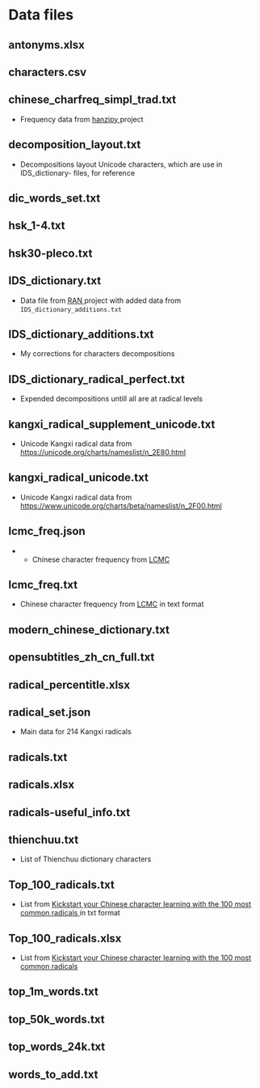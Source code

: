 # Data files



## antonyms.xlsx

## characters.csv

## chinese_charfreq_simpl_trad.txt
- Frequency data from [hanzipy ](https://github.com/Synkied/hanzipy) project

## decomposition_layout.txt
- Decompositions layout Unicode characters, which are use in IDS_dictionary- files, for reference

## dic_words_set.txt

## hsk_1-4.txt

## hsk30-pleco.txt

## IDS_dictionary.txt
- Data file from [RAN ](https://github.com/JianshuZhang/RAN) project with added data from `IDS_dictionary_additions.txt`

## IDS_dictionary_additions.txt
- My corrections for characters decompositions

## IDS_dictionary_radical_perfect.txt
- Expended decompositions untill all are at radical levels

## kangxi_radical_supplement_unicode.txt
- Unicode Kangxi radical data from https://unicode.org/charts/nameslist/n_2E80.html

## kangxi_radical_unicode.txt
- Unicode Kangxi radical data from https://www.unicode.org/charts/beta/nameslist/n_2F00.html

## lcmc_freq.json
- - Chinese character frequency from [LCMC](https://www.lancaster.ac.uk/fass/projects/corpus/LCMC/)

## lcmc_freq.txt
- Chinese character frequency from [LCMC](https://www.lancaster.ac.uk/fass/projects/corpus/LCMC/) in text format

## modern_chinese_dictionary.txt

## opensubtitles_zh_cn_full.txt

## radical_percentitle.xlsx

## radical_set.json
- Main data for 214 Kangxi radicals

## radicals.txt

## radicals.xlsx

## radicals-useful_info.txt

## thienchuu.txt
- List of Thienchuu dictionary characters

## Top_100_radicals.txt
- List from [Kickstart your Chinese character learning with the 100 most common radicals
](https://www.hackingchinese.com/kickstart-your-character-learning-with-the-100-most-common-radicals/) in txt format

## Top_100_radicals.xlsx
- List from [Kickstart your Chinese character learning with the 100 most common radicals
](https://www.hackingchinese.com/kickstart-your-character-learning-with-the-100-most-common-radicals/)

## top_1m_words.txt

## top_50k_words.txt

## top_words_24k.txt

## words_to_add.txt

